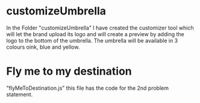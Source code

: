 # customizeUmbrella
In the Folder "customizeUmbrella" I have created the customizer tool which will let the brand upload its logo and will create a preview by adding the logo to the bottom of the umbrella. The umbrella will be available in 3 colours oink, blue and yellow.
# Fly me to my destination
"flyMeToDestination.js" this file has the code for the 2nd problem statement.
